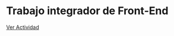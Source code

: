 # Trabajo integrador de Front-End
[Ver Actividad](https://cesaracarrillo.github.io/cac-integrador-front-2022c1/)